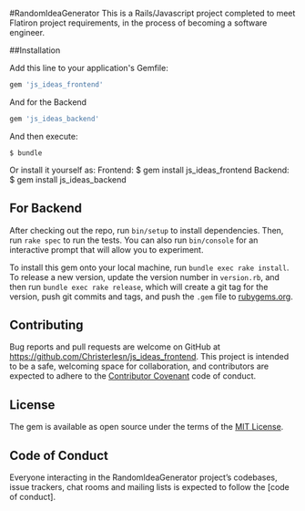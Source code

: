 #RandomIdeaGenerator
This is a Rails/Javascript project completed to meet Flatiron project requirements, in the process of becoming a software engineer.

##Installation

Add this line to your application's Gemfile:
```javascript
gem 'js_ideas_frontend'
```

And for the Backend
```ruby on rails
gem 'js_ideas_backend'
```

And then execute:

    $ bundle

Or install it yourself as:
    Frontend:
    $ gem install js_ideas_frontend
    Backend:
    $ gem install js_ideas_backend

## For Backend

After checking out the repo, run `bin/setup` to install dependencies. Then, run `rake spec` to run the tests. You can also run `bin/console` for an interactive prompt that will allow you to experiment.

To install this gem onto your local machine, run `bundle exec rake install`. To release a new version, update the version number in `version.rb`, and then run `bundle exec rake release`, which will create a git tag for the version, push git commits and tags, and push the `.gem` file to [rubygems.org](https://rubygems.org).

## Contributing

Bug reports and pull requests are welcome on GitHub at https://github.com/Christerlesn/js_ideas_frontend. This project is intended to be a safe, welcoming space for collaboration, and contributors are expected to adhere to the [Contributor Covenant](http://contributor-covenant.org) code of conduct.

## License

The gem is available as open source under the terms of the [MIT License](https://opensource.org/licenses/MIT).

## Code of Conduct

Everyone interacting in the RandomIdeaGenerator project’s codebases, issue trackers, chat rooms and mailing lists is expected to follow the [code of conduct].